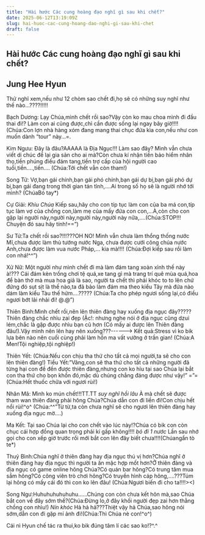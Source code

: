 ```yaml
---
title: "Hài hước Các cung hoàng đạo nghĩ gì sau khi chết?"
date: 2025-06-12T13:19:09Z
slug: hai-huoc-cac-cung-hoang-dao-nghi-gi-sau-khi-chet
draft: false
---
```


## Hài hước Các cung hoàng đạo nghĩ gì sau khi chết?

## Jung Hee Hyun

Thử nghĩ xem,nếu như 12 chòm sao chết đi,họ sẽ có những suy nghĩ như thế nào…????!!!!! 

Bạch Dương: Lạy Chúa,mình chết rồi sao?Vậy còn ko mau choa mình đi đầu thai đi!? Làm con ai cũng được,chỉ cần được sống lại ngay bây giờ!!!! (Chúa:Con lợn nhà hàng xóm đang mang thai chục đứa kìa con,nếu như con muốn dành “tour” này…=. 

Kim Ngưu: Đây là đâu?AAAAA là Địa Ngục!!! Làm sao đây? Mình vẫn chưa viết di chúc để lại gia sản cho ai mà?Còn chưa kí nhận tiền bảo hiểm nhân thọ,tiền phúng điếu đám tang,tiền trợ cấp của hội người cao tuổi,tiền….,tiền…. (Chúa:Tới chết vẫn còn tham!) 

Song Tử: Vợ,bạn gái chính,bạn gái phó chính,bạn gái dự bị,bạn gái phó dự bị,bạn gái đang trong thời gian tán tỉnh,….Ai trong số họ sẽ là người nhớ tới mình? (ChúaBó tay*) 

Cự Giải: *Khìu Chúa* Kiếp sau,hãy cho con típ tục làm con của ba má con,típ tục làm vợ của chồng con,làm mẹ của mấy đứa con con,…À,còn cho con gặp lại người này,người này,người này,người này nữa,….(Chúa:STOP!!! Chuyện đó sau hãy tính!==”) 

Sư Tử:Ta chết rồi sao?!!!???OH NO! Mình vẫn chưa làm thổng thống nước Mĩ,chưa được làm thủ tướng nước Nga, chưa được cưới công chúa nước Anh,chưa được làm vua nước Pháp,… kia mà!!!! (Chúa:Đợi kiếp sau rồi làm con nhá!^^”) 

Xử Nữ: Một người như mình chết đi mà làm đám tang xoàn xỉnh thế này à!??? Cái đám kèn trống chơi tệ quá,xe tang gì mà trang trí quê mùa quá,hoa để bàn thờ mà mua hoa giả là sao, người ta chết thì phải khóc to to lên chứ đứng đó sụt sịt là thế nào,ta đã bảo làm đám ma theo kiểu Tây mà đứa nào dám làm kiểu Tàu thế hửm….????? (Chúa:Ta cho phép ngươi sống lại,có điều ngươi bớt lải nhải đi! @.@”) 

Thiên Bình:Mình chết rồi,nên lên thiên đàng hay xuống địa ngục đây????? Thiên đàng chắc nhìu zai đẹp (Ặc!: nhưng nghe nói ở địa ngục cũng dzui lém,chắc là gặp được nhìu bạn cũ hơn (Có mấy ai được lên Thiên đàng đâu!).Vậy mình nên lên hay nên xuống???------> Kết quả:Stress vì ko bik lựa bên nào nên cuối cùng phải làm hồn ma vất vưởng ở trần gian! (Chúa:A Men!Tội nghiệp,tội nghiệp!) 

Thiên Yết: (Chúa:Nếu con chịu tha thứ cho tất cả mọi người,ta sẽ cho con lên thiên đàng!)  Tiểu Yết:”Vâng,con sẽ tha thứ cho tất cả những người đã từng hại con đề đến được thiên đàng,nhưng con ko hỉu tại sao Chúa lại bắt con tha thứ cho bọn khốn đó,mặc dù chúng chẳng đáng được như vậy!” =”=(Chúa:Hết thuốc chữa với ngươi rùi!) 

Nhân Mã: Mình ko mún chết!!!TT.TT *suy nghĩ hồi lâu* À mà chết sẽ được tham wan thiên đàng phải hông Chúa?Chúa dẫn con đi liền đi!Con chịu hết nổi rùi!^o^ (Chúa:^^”Từ từ,ta còn chưa nghĩ sẽ cho ngươi lên thiên đàng hay xuống địa ngục mờ….) 

Ma Kết: Tại sao Chúa lại cho con chết vào lúc này!?Chúa có bik con còn chục cái hợp đồng quan trọng phải kí gấp không!!!! *bỏ đi 1 nước* Lần sau nhớ gọi cho con xếp giờ trước rồi mới bắt con lên đây biết chưa!!!!(Chúangẩn tò te*) 

Thuỷ Bình:Chúa nghĩ ở thiên đàng hay địa ngục thú vị hơn?Chúa nghĩ ở thiên đàng hay địa ngục thì người ta ăn mặc hợp mốt hơn?Ở thiên đàng và địa ngục có game online hông Chúa?Có quán bar hông?Có trung tâm mua sắm hông?Có công viên trò chơi hông?Có truyền hình cáp hông,….???Túm lại hông có mấy cái đó thì con ko lên đâu! (Chúa:Ngươi biến đi cho ta!!!!><) 

Song Ngư:Huhuhuhuhuhuhu……Chúng con còn chưa kết hôn mà,sao Chúa bắt con về đây sớm thế?(Chúa:Đừng lo,ở đây khối người đẹp zai hơn thằng chồng con nhìu!) *Nín khóc* Hả hả hả???Thiệt vậy hả Chúa,sao hông nói sớm,dẫn con đi gặp mí ảnh đi!(Chúa:Thì Chúa nè con!^o^) 

Cái nì Hyun chế tác ra thui,ko bik đúng tâm lí các sao ko!?^.^
